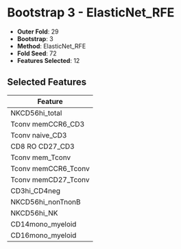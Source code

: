 # Bootstrap 3 - ElasticNet_RFE

- **Outer Fold**: 29
- **Bootstrap**: 3
- **Method**: ElasticNet_RFE
- **Fold Seed**: 72
- **Features Selected**: 12

## Selected Features

| Feature |
|---------|
| NKCD56hi_total |
| Tconv memCCR6_CD3 |
| Tconv naive_CD3 |
| CD8 RO CD27_CD3 |
| Tconv mem_Tconv |
| Tconv memCCR6_Tconv |
| Tconv memCD27_Tconv |
| CD3hi_CD4neg |
| NKCD56hi_nonTnonB |
| NKCD56hi_NK |
| CD14mono_myeloid |
| CD16mono_myeloid |
